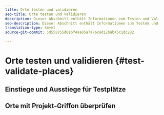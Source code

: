 ```yaml
---
title: Orte testen und validieren
seo-title: Orte testen und validieren
description: Dieser Abschnitt enthält Informationen zum Testen und Validieren von Orten.
seo-description: Dieser Abschnitt enthält Informationen zum Testen und Validieren von Orten.
translation-type: tm+mt
source-git-commit: 5d558755d816f4aa05a7a76cad12bab45c1dc282

---
```



# Orte testen und validieren {#test-validate-places}

## Einstiege und Ausstiege für Testplätze


## Orte mit Projekt-Griffon überprüfen
